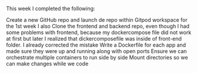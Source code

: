 This week I completed the following:

Create a new GitHub repo and launch de repo within Gitpod workspace for the 1st week
I also Clone the frontend and backend repo, even though I had some problems with frontend, because my dockercompose file did not work at first but later I realized that dickercomposefile was inside of front-end folder. I already corrected the mistake
Write a Dockerfile for each app and made sure they were up and running along with open ports
Ensure we can orchestrate multiple containers to run side by side
Mount directories so we can make changes while we code
